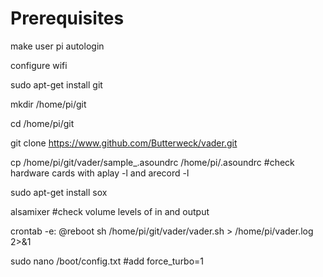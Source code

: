 # Prerequisites

make user pi autologin

configure wifi

sudo apt-get install git

mkdir /home/pi/git

cd /home/pi/git

git clone https://www.github.com/Butterweck/vader.git

cp /home/pi/git/vader/sample_.asoundrc /home/pi/.asoundrc #check hardware cards with aplay -l and arecord -l

sudo apt-get install sox

alsamixer #check volume levels of in and output

crontab -e: @reboot sh /home/pi/git/vader/vader.sh > /home/pi/vader.log 2>&1

sudo nano /boot/config.txt #add force_turbo=1
